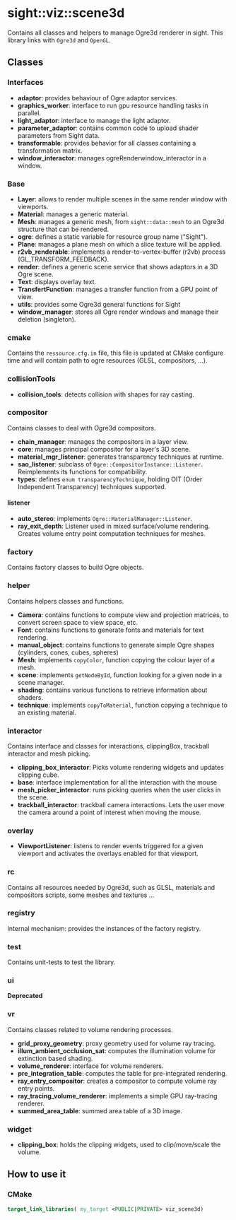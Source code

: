 # sight::viz::scene3d

Contains all classes and helpers to manage Ogre3d renderer in sight.
This library links with `Ogre3d` and `OpenGL`.

## Classes

### Interfaces

- **adaptor**: provides behaviour of Ogre adaptor services.
- **graphics_worker**: interface to run gpu resource handling tasks in parallel.
- **light_adaptor**: interface to manage the light adaptor.
- **parameter_adaptor**: contains common code to upload shader parameters from Sight data.
- **transformable**: provides behavior for all classes containing a transformation matrix.
- **window_interactor**: manages ogreRenderwindow_interactor in a window.

### Base

- **Layer**: allows to render multiple scenes in the same render window with viewports.
- **Material**: manages a generic material.
- **Mesh**: manages a generic mesh, from `sight::data::mesh` to an Ogre3d structure that can be rendered.
- **ogre**: defines a static variable for resource group name ("Sight").
- **Plane**: manages a plane mesh on which a slice texture will be applied.
- **r2vb_renderable**: implements a render-to-vertex-buffer (r2vb) process (GL_TRANSFORM_FEEDBACK).
- **render**: defines a generic scene service that shows adaptors in a 3D Ogre scene.
- **Text**: displays overlay text.
- **TransfertFunction**: manages a transfer function from a GPU point of view.
- **utils**: provides some Ogre3d general functions for Sight
- **window_manager**: stores all Ogre render windows and manage their deletion (singleton).

### cmake

Contains the `ressource.cfg.in` file, this file is updated at CMake configure time and will contain path to ogre resources (GLSL, compositors, ...).

### collisionTools


- **collision_tools**: detects collision with shapes for ray casting.

### compositor

Contains classes to deal with Ogre3d compositors.

- **chain_manager**: manages the compositors in a layer view.
- **core**: manages principal compositor for a layer's 3D scene.
- **material_mgr_listener**: generates transparency techniques at runtime.
- **sao_listener**: subclass of `Ogre::CompositorInstance::Listener`. Reimplements its functions for compatibility.
- **types**: defines `enum transparencyTechnique`, holding OIT (Order Independent Transparency) techniques supported.

#### listener

- **auto_stereo**: implements `Ogre::MaterialManager::Listener`.
- **ray_exit_depth**: Listener used in mixed surface/volume rendering. Creates volume entry point computation techniques for meshes.


### factory

Contains factory classes to build Ogre objects.

### helper

Contains helpers classes and functions.

- **Camera**: contains functions to compute view and projection matrices, to convert screen space to view space, etc.
- **Font**: contains functions to generate fonts and materials for text rendering.
- **manual_object**: contains functions to generate simple Ogre shapes (cylinders, cones, cubes, spheres)
- **Mesh**: implements `copyColor`, function copying the colour layer of a mesh.
- **scene**: implements `getNodeById`, function looking for a given node in a scene manager.
- **shading**: contains various functions to retrieve information about shaders.
- **technique**: implements `copyToMaterial`, function copying a technique to an existing material.


### interactor

Contains interface and classes for interactions, clippingBox, trackball interactor and mesh picking.

- **clipping_box_interactor**: Picks volume rendering widgets and updates clipping cube.
- **base**: interface implementation for all the interaction with the mouse
- **mesh_picker_interactor**: runs picking queries when the user clicks in the scene.
- **trackball_interactor**: trackball camera interactions. Lets the user move the camera around a point of interest when moving the mouse.

### overlay

- **ViewportListener**: listens to render events triggered for a given viewport and activates the overlays enabled for that viewport.

### rc

Contains all resources needed by Ogre3d, such as GLSL, materials and compositors scripts, some meshes and textures ...

### registry

Internal mechanism: provides the instances of the factory registry.

### test

Contains unit-tests to test the library.

### ui

**Deprecated**

### vr

Contains classes related to volume rendering processes.

- **grid_proxy_geometry**: proxy geometry used for volume ray tracing.
- **illum_ambient_occlusion_sat**: computes the illumination volume for extinction based shading.
- **volume_renderer**: interface for volume renderers.
- **pre_integration_table**: computes the table for pre-integrated rendering.
- **ray_entry_compositor**: creates a compositor to compute volume ray entry points.
- **ray_tracing_volume_renderer**: implements a simple GPU ray-tracing renderer.
- **summed_area_table**: summed area table of a 3D image.


### widget

- **clipping_box**: holds the clipping widgets, used to clip/move/scale the volume.

## How to use it

### CMake

```cmake
target_link_libraries( my_target <PUBLIC|PRIVATE> viz_scene3d)
```

